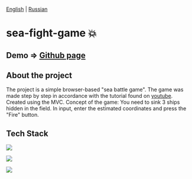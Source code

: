[English](https://github.com/Pavel-Sol/sea-fight-game/blob/master/README.md) | [Russian](https://github.com/Pavel-Sol/sea-fight-game/blob/master/README-Ru.md)

# sea-fight-game  :boom:

Demo => [Github page](https://pavel-sol.github.io/sea-fight-game/) 
-----------------

About the project
---------------
The project is a simple browser-based "sea battle game".
The game was made step by step in accordance with the tutorial found on [youtube](https://www.youtube.com/watch?v=NZ_DA1sPQoQ&list=PLMB6wLyKp7lWhGCKhJVII3ag-KfH1qz6U&index=5).
Created using the MVC. Concept of the game: You need to sink 3 ships hidden in the field. In input, enter the estimated coordinates and press the "Fire" button.

Tech Stack
----------
![](https://img.shields.io/badge/-<html>-<red>)

![](https://img.shields.io/badge/-<css>-<informational>)

![](https://img.shields.io/badge/-<javascript>-<yellou>)